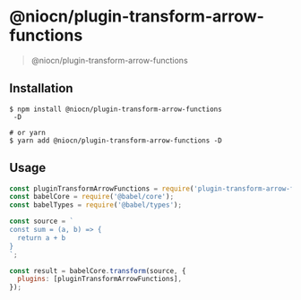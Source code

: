 # @niocn/plugin-transform-arrow-functions

> @niocn/plugin-transform-arrow-functions

## Installation

```shell
$ npm install @niocn/plugin-transform-arrow-functions
 -D

# or yarn
$ yarn add @niocn/plugin-transform-arrow-functions -D
```

## Usage

```javascript
const pluginTransformArrowFunctions = require('plugin-transform-arrow-functions');
const babelCore = require('@babel/core');
const babelTypes = require('@babel/types');

const source = `
const sum = (a, b) => {
  return a + b
}
`;

const result = babelCore.transform(source, {
  plugins: [pluginTransformArrowFunctions],
});
```
